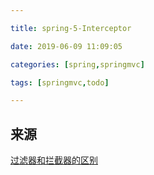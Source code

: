 ```yaml
---

title: spring-5-Interceptor

date: 2019-06-09 11:09:05

categories: [spring,springmvc]

tags: [springmvc,todo]

---
```






<!--more-->



## 来源

[过滤器和拦截器的区别](https://www.cnblogs.com/junzi2099/p/8022058.html)
